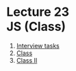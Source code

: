 <h1>
    Lecture 23<br>
    <b>JS</b> (Class)
</h1>

<ol>
    <li>
        <a href="./01.md">Interview tasks</a>
    </li>
    <li>
        <a href="./02.md">Class</a>
    </li>
    <li>
        <a href="./03.md">Class II</a>
    </li>
</ol>

